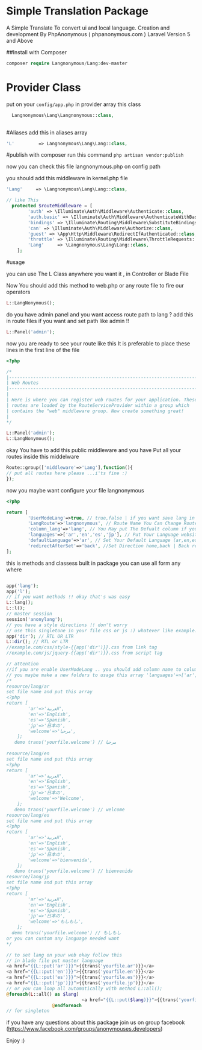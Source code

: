 # Simple Translation Package
A Simple Translate To convert ui and local language. Creation and development By PhpAnonymous ( phpanonymous.com )
Laravel Version 5 and Above 

##Install with Composer 
```php
composer require Langnonymous/Lang:dev-master
```
# Provider Class 
put on your ` config/app.php ` in provider array this class
```php
  Langnonymous\Lang\Langnonymous::class,
 
```

#Aliases 
add this in aliases array
```php 
'L'         => Langnonymous\Lang\Lang::class,
```
#publish 
with composer run this command `php artisan vendor:publish `

now you can check this file langnonymous.php on config path 

you should add this middleware in kernel.php file 
```php
'Lang'     => \Langnonymous\Lang\Lang::class,

// like This 
  protected $routeMiddleware = [        
        'auth' => \Illuminate\Auth\Middleware\Authenticate::class,
        'auth.basic' => \Illuminate\Auth\Middleware\AuthenticateWithBasicAuth::class,
        'bindings' => \Illuminate\Routing\Middleware\SubstituteBindings::class,
        'can' => \Illuminate\Auth\Middleware\Authorize::class,
        'guest' => \App\Http\Middleware\RedirectIfAuthenticated::class,
        'throttle' => \Illuminate\Routing\Middleware\ThrottleRequests::class,
        'Lang'     => \Langnonymous\Lang\Lang::class,
    ];
```




#usage 

you can use The L Class anywhere you want it , in Controller or Blade File 

Now You should add this method to web.php or any route file to fire our operators
```php
L::LangNonymous();
```
do you have admin panel and you want access route path to lang ? 
add this in route files if you want and set path like admin !! 
```php
L::Panel('admin');

```

now you are ready to see your route like this 
It is preferable to place these lines in the first line of the file
```php 
<?php

/*
|--------------------------------------------------------------------------
| Web Routes
|--------------------------------------------------------------------------
|
| Here is where you can register web routes for your application. These
| routes are loaded by the RouteServiceProvider within a group which
| contains the "web" middleware group. Now create something great!
|
*/

L::Panel('admin');
L::LangNonymous();
```

okay You have to add this public middleware and you have Put all your routes inside this middelware 

```php
Route::group(['middleware'=>'Lang'],function(){
// put all routes here please ...i'ts fine :)
});
```
now you maybe want configure your file langnonymous 
```php
<?php 

return [
		'UserModeLang'=>true, // true,false | if you want save lang in User Tbl Set true auto detected user lang
		'LangRoute'=>'langnonymous', // Route Name You Can Change Route Name
		'column_lang'=>'lang', // You May put The Defualt column if you are enable UserModeLang for true
		'languages'=>['ar','en','es','jp'], // Put Your Language website Usage
		'defaultLanguage'=>'ar', // Set Your Default Language (ar,en,es Any Short Lang From languages array)
		'redirectAfterSet'=>'back', //Set Direction home,back | Back reflect to function back | home to index or other route
];

```
this is methods and classess built in package you can use all form any where
```php

app('lang');
app('l');
// if you want methods !! okay that's was easy
L::lang();
L::l();
// master session 
session('anonylang');
// you have a style directions !! don't worry
// use this singletone in your file css or js :) whatever like example.com/css/style-rtl.css :) or rtl
app('dir'); // RTL OR LTR
L::dir(); // RTL or LTR
//example.com/css/style-{{app('dir')}}.css from link tag
//example.com/js/jquery-{{app('dir')}}.css from script tag 

// attention 
//if you are enable UserModeLang .. you should add column name to column_lang from user table in sql 
// you maybe make a new folders to usage this array 'languages'=>['ar','en','es','jp']
/*
resource/lang/ar
set file name and put this array
<?php 
return [
		'ar'=>'العربية',
		'en'=>'English',
		'es'=>'Spanish',
		'jp'=>'日本の',
		'welcome'=>'مرحبا',
	];
   demo trans('yourfile.welcome') // مرحبا
  
resource/lang/en
set file name and put this array
<?php 
return [
		'ar'=>'العربية',
		'en'=>'English',
		'es'=>'Spanish',
		'jp'=>'日本の',
		'welcome'=>'Welcome',
	];
   demo trans('yourfile.welcome') // welcome
resource/lang/es
set file name and put this array
<?php 
return [
		'ar'=>'العربية',
		'en'=>'English',
		'es'=>'Spanish',
		'jp'=>'日本の',
		'welcome'=>'bienvenida',
	];
   demo trans('yourfile.welcome') // bienvenida
resource/lang/jp
set file name and put this array
<?php 
return [
		'ar'=>'العربية',
		'en'=>'English',
		'es'=>'Spanish',
		'jp'=>'日本の',
		'welcome'=>'もしもし',
	];
  demo trans('yourfile.welcome') // もしもし
or you can custom any language needed want
*/

// to set lang on your web okay follow this 
// in blade file put master language 
<a href="{{L::put('ar')}}">{{trans('yourfile.ar')}}</a>
<a href="{{L::put('en')}}">{{trans('yourfile.en')}}</a>
<a href="{{L::put('es')}}">{{trans('yourfile.es')}}</a>
<a href="{{L::put('jp')}}">{{trans('yourfile.jp')}}</a>
// or you can loop all automatically with method L::all();
@foreach(L::all() as $lang)
                            <a href="{{L::put($lang)}}">{{trans('yourfile.'.$lang)}}</a> . 
                 @endforeach
// for singleton 

```

  
if you have any questions about this package join us on group facebook  (https://www.facebook.com/groups/anonymouses.developers) 

Enjoy :) 


